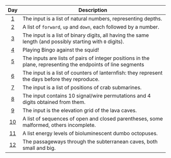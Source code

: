 | Day                                          | Description                                                                                                  |
| :-:                                          | -                                                                                                            |
| [1](2021_descriptions_with_tests.md#day-1)   | The input is a list of natural numbers, representing depths.                                                 |
| [2](2021_descriptions_with_tests.md#day-2)   | A list of `forward`, `up` and `down`, each followed by a number.                                             |
| [3](2021_descriptions_with_tests.md#day-3)   | The input is a list of binary digits, all having the same length (and possibly starting with `0` digits).    |
| [4](2021_descriptions_with_tests.md#day-4)   | Playing Bingo against the squid!                                                                             |
| [5](2021_descriptions_with_tests.md#day-5)   | The inputs are lists of pairs of integer positions in the plane, representing the endpoints of line segments |
| [6](2021_descriptions_with_tests.md#day-6)   | The input is a list of counters of lanternfish: they represent the days before they reproduce.               |
| [7](2021_descriptions_with_tests.md#day-7)   | The input is a list of positions of crab submarines.                                                         |
| [8](2021_descriptions_with_tests.md#day-8)   | The input contains 10 signal/wire permutations and 4 digits obtained from them.                              |
| [9](2021_descriptions_with_tests.md#day-9)   | The input is the elevation grid of the lava caves.                                                           |
| [10](2021_descriptions_with_tests.md#day-10) | A list of sequences of open and closed parentheses, some malformed, others incomplete.                       |
| [11](2021_descriptions_with_tests.md#day-11) | A list energy levels of bioluminescent dumbo octopuses.                                                      |
| [12](2021_descriptions_with_tests.md#day-12) | The passageways through the subterranean caves, both small and big.                                          |
